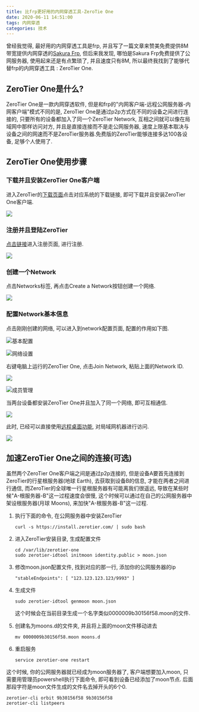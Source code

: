 ```yaml
---
title: 比frp更好用的内网穿透工具-ZeroTie One
date: 2020-06-11 14:51:00
tags: 内网穿透
categories: 技术
---
```


曾经我觉得, 最好用的内网穿透工具是frp, 并且写了一篇文章来赞美免费提供8M带宽提供内网穿透的[Sakura Frp](https://jiayaoo3o.github.io/2019/03/01/Sakura-Frp-%E5%85%8D%E8%B4%B9%E7%9A%84%E9%AB%98%E9%80%9F%E5%86%85%E7%BD%91%E7%A9%BF%E9%80%8F%E5%B7%A5%E5%85%B7/), 但后来我发现, 哪怕是Sakura Frp免费提供了公网服务器, 使用起来还是有点繁琐了, 并且速度只有8M, 所以最终我找到了能够代替frp的内网穿透工具 : ZeroTier One.

## ZeroTier One是什么?

ZeroTier One是一款内网穿透软件, 但是和frp的"内网客户端-远程公网服务器-内网客户端"模式不同的是, ZeroTier One是通过p2p方式在不同的设备之间进行连接的, 只要所有的设备都加入了同一个ZeroTier Network, 互相之间就可以像在局域网中那样访问对方, 并且是直接连接而不是走公网服务器, 速度上限基本取决与设备之间的网速而不是ZeroTier服务器.免费版的ZeroTier能够连接多达100各设备, 足够个人使用了.

<!-- more -->

## ZeroTier One使用步骤

### 下载并且安装ZeroTier One客户端

进入ZeroTier的[下载页面](https://www.zerotier.com/download/)点击对应系统的下载链接, 即可下载并且安装ZeroTier One客户端.

![](https://i.loli.net/2020/06/10/S2ZB1lIfvdTMHCL.png)

### 注册并且登陆ZeroTier

[点击链接](https://accounts.zerotier.com/auth/realms/zerotier/protocol/openid-connect/auth?client_id=zt-central&redirect_uri=https%3A%2F%2Fmy.zerotier.com%2Fapi%2F_auth%2Foidc%2Fcallback&response_type=code&scope=all&state=state)进入注册页面, 进行注册.

![](https://i.loli.net/2020/06/10/qPHpS3lTxMInJ6R.png)

### 创建一个Network

点击Networks标签, 再点击Create a Network按钮创建一个网络.

![](https://i.loli.net/2020/06/10/rahZWlA5Ii4bjLu.png)

### 配置Network基本信息

点击刚刚创建的网络, 可以进入到network配置页面, 配置的作用如下图.

![基本配置](https://i.loli.net/2020/06/10/9kjqKz6GnuXBwrH.png)

![网络设置](https://i.loli.net/2020/06/10/m1gksjfd4JLzTSw.png)

右键电脑上运行的ZeroTier One, 点击Join Network, 粘贴上面的Network ID.

![](https://i.loli.net/2020/06/10/XwoKkQpeIlO7aqx.png)

![成员管理](https://i.loli.net/2020/06/10/9b5kBj1ihzCRtgX.png)

当两台设备都安装ZeroTier One并且加入了同一个网络, 即可互相通信.

![](https://i.loli.net/2020/06/10/liIhXM6TAgJeyn8.png)

此时, 已经可以直接使用[远程桌面功能](https://jiayaoo3o.github.io/2019/04/09/%E5%BC%80%E5%90%AFWindows%E7%9A%84%E8%BF%9C%E7%A8%8B%E6%A1%8C%E9%9D%A2%E5%8A%9F%E8%83%BD/), 对局域网机器进行访问.

![](https://i.loli.net/2020/06/10/BSrL5VilUYnQauH.png)

## 加速ZeroTier One之间的连接(可选)

虽然两个ZeroTier One客户端之间是通过p2p连接的, 但是设备A要首先连接到ZeroTier的行星根服务器(地球 Earth), 去获取到设备B的信息, 才能在两者之间进行通信, 而ZeroTier的全球唯一行星根服务器有可能离我们很遥远, 导致在某些时候"A-根服务器-B"这一过程速度会很慢, 这个时候可以通过在自己的公网服务器中架设根服务器(月球 Moons), 来加快"A-根服务器-B"这一过程.

1. 执行下面的命令, 在公网服务器中安装ZeroTier 

   ```shell
   curl -s https://install.zerotier.com/ | sudo bash
   ```

2. 进入ZeroTier安装目录, 生成配置文件

   ```shell
   cd /var/lib/zerotier-one
   sudo zerotier-idtool initmoon identity.public > moon.json
   ```

3. 修改moon.json配置文件, 找到对应的那一行, 添加你的公网服务器的ip

   ```
   "stableEndpoints": [ "123.123.123.123/9993" ]
   ```

4. 生成文件

   ```shell
   sudo zerotier-idtool genmoon moon.json
   ```

   这个时候会在当前目录生成一个名字类似0000009b30156f58.moon的文件.

5. 创建名为moons.d的文件夹, 并且将上面的moon文件移动进去

   ```shell
   mv 0000009b30156f58.moon moons.d
   ```

6. 重启服务

   ```shell
   service zerotier-one restart
   ```

这个时候, 你的公网服务器就已经成为moon服务器了, 客户端想要加入moon, 只需要用管理员powershell执行下面命令, 即可看到设备已经添加了moon节点. 后面那段字符是moon文件生成的文件名去掉开头的6个0.

```shell
zerotier-cli orbit 9b30156f58 9b30156f58
zerotier-cli listpeers
```